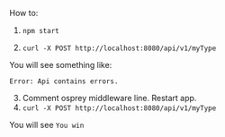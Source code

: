 How to:

1. `npm start`

2. `curl -X POST http://localhost:8080/api/v1/myType` 

You will see something like:

```
Error: Api contains errors.
```

3. Comment osprey middleware line. Restart app.
4. `curl -X POST http://localhost:8080/api/v1/myType` 

You will see `You win`